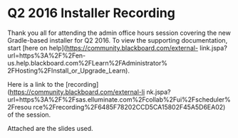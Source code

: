 # Q2 2016 Installer Recording
Thank you all for attending the admin office hours session covering the new
Gradle-based installer for Q2 2016. To view the supporting documentation,
start [here on help](https://community.blackboard.com/external-
link.jspa?url=https%3A%2F%2Fen-us.help.blackboard.com%2FLearn%2FAdministrator%
2FHosting%2FInstall_or_Upgrade_Learn).

Here is a link to the [recording](https://community.blackboard.com/external-li
nk.jspa?url=https%3A%2F%2Fsas.elluminate.com%2Fcollab%2Fui%2Fscheduler%2Fresou
rce%2Frecording%2F6485F78202CCD5CA15802F45A5D6EA02) of the session.

Attached are the slides used.

